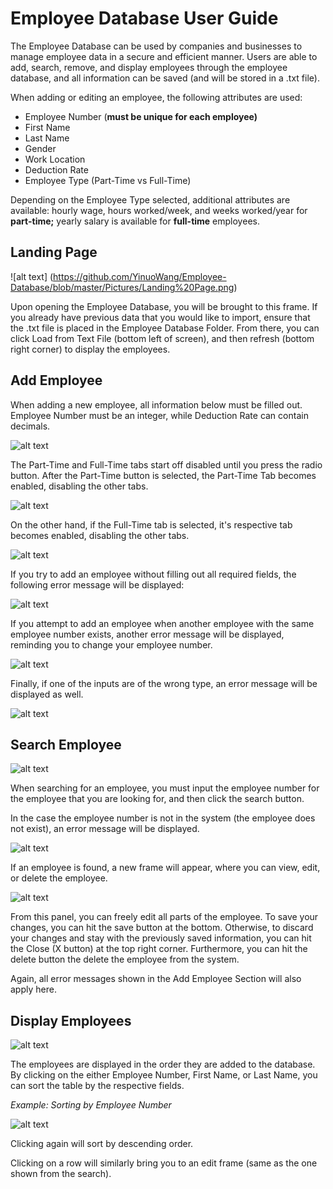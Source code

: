 # Employee Database User Guide

The Employee Database can be used by companies and businesses to manage employee data in a secure and efficient manner. Users are able to add, search, remove, and display employees through the employee database, and all information can be saved (and will be stored in a .txt file).

When adding or editing an employee, the following attributes are used:

- Employee Number (**must be unique for each employee)**
- First Name
- Last Name
- Gender
- Work Location
- Deduction Rate
- Employee Type (Part-Time vs Full-Time)

Depending on the Employee Type selected, additional attributes are available: hourly wage, hours worked/week, and weeks worked/year for **part-time;** yearly salary is available for **full-time** employees.

## Landing Page
![alt text] (https://github.com/YinuoWang/Employee-Database/blob/master/Pictures/Landing%20Page.png)

Upon opening the Employee Database, you will be brought to this frame. If you already have previous data that you would like to import, ensure that the .txt file is placed in the Employee Database Folder. From there, you can click Load from Text File (bottom left of screen), and then refresh (bottom right corner) to display the employees.

## Add Employee

When adding a new employee, all information below must be filled out. Employee Number must be an integer, while Deduction Rate can contain decimals.

![alt text](https://github.com/YinuoWang/Employee-Database/blob/master/Pictures/Add%20Employee.png)

The Part-Time and Full-Time tabs start off disabled until you press the radio button. After the Part-Time button is selected, the Part-Time Tab becomes enabled, disabling the other tabs.

![alt text](https://github.com/YinuoWang/Employee-Database/blob/master/Pictures/PartTime.png)

On the other hand, if the Full-Time tab is selected, it&#39;s respective tab becomes enabled, disabling the other tabs.

![alt text](https://github.com/YinuoWang/Employee-Database/blob/master/Pictures/FullTime.png)

If you try to add an employee without filling out all required fields, the following error message will be displayed:

![alt text](https://github.com/YinuoWang/Employee-Database/blob/master/Pictures/EntriesMissing.png)

If you attempt to add an employee when another employee with the same employee number exists, another error message will be displayed, reminding you to change your employee number.

![alt text](https://github.com/YinuoWang/Employee-Database/blob/master/Pictures/EmployeeExists.png)

Finally, if one of the inputs are of the wrong type, an error message will be displayed as well.

![alt text](https://github.com/YinuoWang/Employee-Database/blob/master/Pictures/EntryError.png)

## Search Employee

![alt text](https://github.com/YinuoWang/Employee-Database/blob/master/Pictures/SearchEmployee.png)

When searching for an employee, you must input the employee number for the employee that you are looking for, and then click the search button.

In the case the employee number is not in the system (the employee does not exist), an error message will be displayed.

![alt text](https://github.com/YinuoWang/Employee-Database/blob/master/Pictures/SearchError.png)

If an employee is found, a new frame will appear, where you can view, edit, or delete the employee.

![alt text](https://github.com/YinuoWang/Employee-Database/blob/master/Pictures/EditEmployee.png)

From this panel, you can freely edit all parts of the employee. To save your changes, you can hit the save button at the bottom. Otherwise, to discard your changes and stay with the previously saved information, you can hit the Close (X button) at the top right corner. Furthermore, you can hit the delete button the delete the employee from the system.

Again, all error messages shown in the Add Employee Section will also apply here.

## Display Employees

![alt text](https://github.com/YinuoWang/Employee-Database/blob/master/Pictures/DisplayEmployee.png)

The employees are displayed in the order they are added to the database. By clicking on the either Employee Number, First Name, or Last Name, you can sort the table by the respective fields.

_Example: Sorting by Employee Number_

![alt text](https://github.com/YinuoWang/Employee-Database/blob/master/Pictures/DisplayEmployeeSorted.png)

Clicking again will sort by descending order.

Clicking on a row will similarly bring you to an edit frame (same as the one shown from the search).